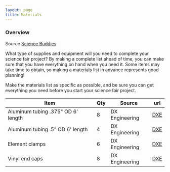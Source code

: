 ```yaml
---
layout: page
title: Materials
---
```


### Overview

Source [Science Buddies](http://www.sciencebuddies.org/science-fair-projects/project_materials_list.shtml)

What type of supplies and equipment will you need to complete your science fair project? By making a complete list ahead of time, you can make sure that you have everything on hand when you need it. Some items may take time to obtain, so making a materials list in advance represents good planning!

Make the materials list as specific as possible, and be sure you can get everything you need before you start your science fair project.


|Item|Qty|Source|url|
|---|---|---|---|
|Aluminum tubing .375" OD 6' length|8|DX Engineering|[DXE](http://www.dxengineering.com)|
|Aluminum tubing .5" OD 6' length|4|DX Engineering|[DXE](http://www.dxengineering.com)|
|Element clamps|6|DX Engineering|[DXE](http://www.dxengineering.com)|
|Vinyl end caps|8|DX Engineering|[DXE](http://www.dxengineering.com)|
